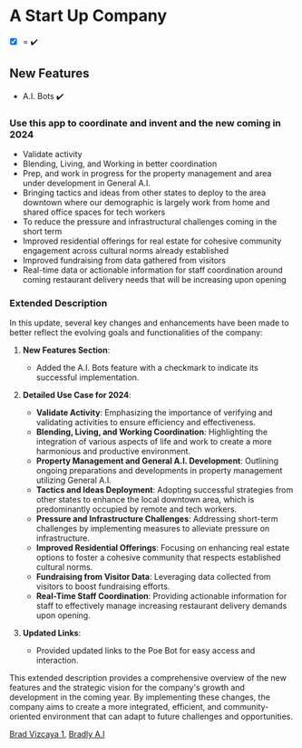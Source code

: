 # A Start Up Company
- [X] = ✔️

## New Features

- A.I. Bots ✔️

### Use this app to coordinate and invent and the new coming in 2024

- Validate activity
- Blending, Living, and Working in better coordination
- Prep, and work in progress for the property management and area under development in General A.I.
- Bringing tactics and ideas from other states to deploy to the area downtown where our demographic is largely work from home and shared office spaces for tech workers
- To reduce the pressure and infrastructural challenges coming in the short term
- Improved residential offerings for real estate for cohesive community engagement across cultural norms already established
- Improved fundraising from data gathered from visitors
- Real-time data or actionable information for staff coordination around coming restaurant delivery needs that will be increasing upon opening

### Extended Description

In this update, several key changes and enhancements have been made to better reflect the evolving goals and functionalities of the company:

1. **New Features Section**: 
   - Added the A.I. Bots feature with a checkmark to indicate its successful implementation.

2. **Detailed Use Case for 2024**:
   - **Validate Activity**: Emphasizing the importance of verifying and validating activities to ensure efficiency and effectiveness.
   - **Blending, Living, and Working Coordination**: Highlighting the integration of various aspects of life and work to create a more harmonious and productive environment.
   - **Property Management and General A.I. Development**: Outlining ongoing preparations and developments in property management utilizing General A.I.
   - **Tactics and Ideas Deployment**: Adopting successful strategies from other states to enhance the local downtown area, which is predominantly occupied by remote and tech workers.
   - **Pressure and Infrastructure Challenges**: Addressing short-term challenges by implementing measures to alleviate pressure on infrastructure.
   - **Improved Residential Offerings**: Focusing on enhancing real estate options to foster a cohesive community that respects established cultural norms.
   - **Fundraising from Visitor Data**: Leveraging data collected from visitors to boost fundraising efforts.
   - **Real-Time Staff Coordination**: Providing actionable information for staff to effectively manage increasing restaurant delivery demands upon opening.

3. **Updated Links**: 
   - Provided updated links to the Poe Bot for easy access and interaction.

This extended description provides a comprehensive overview of the new features and the strategic vision for the company's growth and development in the coming year. By implementing these changes, the company aims to create a more integrated, efficient, and community-oriented environment that can adapt to future challenges and opportunities.

[Brad Vizcaya 1](https://poe.com/BradVizcaya1), 
[Bradly A.I](https://poe.com/bradly.AI)
